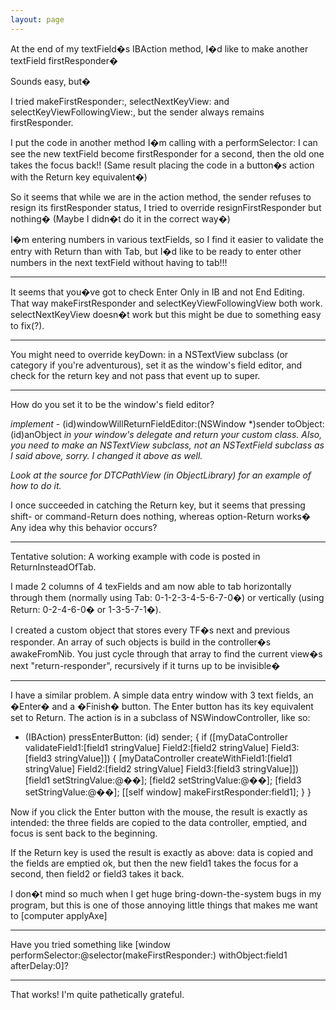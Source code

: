 ```yaml
---
layout: page
---
```


At the end of my textField�s IBAction method, I�d like to make another textField firstResponder�

Sounds easy, but�

I tried makeFirstResponder:, selectNextKeyView: and selectKeyViewFollowingView:, but the sender always remains firstResponder.

I put the code in another method I�m calling with a performSelector: I can see the new textField become firstResponder for a second, then the old one takes the focus back!! (Same result placing the code in a button�s action with the Return key equivalent�)

So it seems that while we are in the action method, the sender refuses to resign its firstResponder status, I tried to override resignFirstResponder but nothing� (Maybe I didn�t do it in the correct way�)

I�m entering numbers in various textFields, so I find it easier to validate the entry with Return than with Tab, but I�d like to be ready to enter other numbers in the next textField without having to tab!!!

----

It seems that you�ve got to check Enter Only in IB and not End Editing. That way makeFirstResponder and selectKeyViewFollowingView both work. selectNextKeyView doesn�t work but this might be due to something easy to fix(?).

----

You might need to override     keyDown: in a NSTextView subclass (or category if you're adventurous), set it as the window's field editor, and check for the return key and not pass that event up to super.

----

How do you set it to be the window's field editor?

*implement*     - (id)windowWillReturnFieldEditor:(NSWindow *)sender toObject:(id)anObject *in your window's delegate and return your custom class. Also, you need to make an NSTextView subclass, not an NSTextField subclass as I said above, sorry. I changed it above as well.*

*Look at  the source for DTCPathView (in ObjectLibrary) for an example of how to do it.*

I once succeeded in catching the Return key, but it seems that pressing shift- or command-Return does nothing, whereas option-Return works� Any idea why this behavior occurs?

----

Tentative solution: A working example with code is posted in ReturnInsteadOfTab.

I made 2 columns of 4 texFields and am now able to tab horizontally through them (normally using Tab: 0-1-2-3-4-5-6-7-0�) or vertically (using Return: 0-2-4-6-0� or 1-3-5-7-1�).

I created a custom object that stores every TF�s next and previous responder.
An array of such objects is build in the controller�s awakeFromNib.
You just cycle through that array to find the current view�s next "return-responder", recursively if it turns up to be invisible�

----

I have a similar problem. A simple data entry window with 3 text fields, an �Enter� and a �Finish� button. The Enter button has its key equivalent set to Return. The action is in a subclass of NSWindowController, like so:

    

- (IBAction) pressEnterButton: (id) sender;
{
   if ([myDataController validateField1:[field1 stringValue]
                              Field2:[field2 stringValue]
                              Field3:[field3 stringValue]]) {
           [myDataController createWithField1:[field1 stringValue]
                                    Field2:[field2 stringValue]
                                    Field3:[field3 stringValue]])
           [field1 setStringValue:@��];
           [field2 setStringValue:@��];
           [field3 setStringValue:@��];
           [[self window] makeFirstResponder:field1];
          }
}



Now if you click the Enter button with the mouse, the result is exactly as intended: the three fields are copied to the data controller, emptied, and focus is sent back to the beginning.

If the Return key is used the result is exactly as above: data is copied and the fields are emptied ok, but then the new field1 takes the focus for a second, then field2 or field3 takes it back.

I don�t mind so much when I get huge bring-down-the-system bugs in my program, but this is one of those annoying little things that makes me want to [computer applyAxe]

----

Have you tried something like     [window performSelector:@selector(makeFirstResponder:) withObject:field1 afterDelay:0]?

----

That works! I'm quite pathetically grateful.
